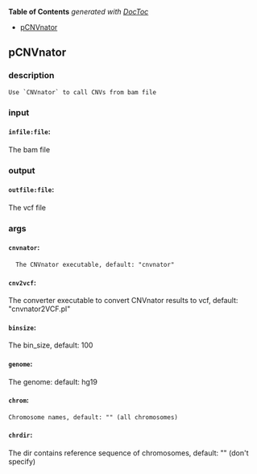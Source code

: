 <!-- START doctoc generated TOC please keep comment here to allow auto update -->
<!-- DON'T EDIT THIS SECTION, INSTEAD RE-RUN doctoc TO UPDATE -->
**Table of Contents**  *generated with [DocToc](https://github.com/thlorenz/doctoc)*

- [pCNVnator](#pcnvnator)

<!-- END doctoc generated TOC please keep comment here to allow auto update -->


## pCNVnator

### description
	Use `CNVnator` to call CNVs from bam file

### input
#### `infile:file`:
  The bam file   

### output
#### `outfile:file`:
 The vcf file  

### args
#### `cnvnator`:
      The CNVnator executable, default: "cnvnator"  
#### `cnv2vcf`:
  The converter executable to convert CNVnator results to vcf, default: "cnvnator2VCF.pl"  
#### `binsize`:
  The bin_size, default: 100  
#### `genome`:
   The genome: default: hg19  
#### `chrom`:
    Chromosome names, default: "" (all chromosomes)  
#### `chrdir`:
   The dir contains reference sequence of chromosomes, default: "" (don't specify)  
	
